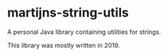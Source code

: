 # martijns-string-utils

A personal Java library containing utilities for strings.

This library was mostly written in 2019.
